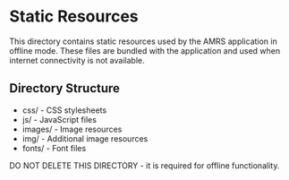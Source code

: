 # Static Resources
  
This directory contains static resources used by the AMRS application in offline mode.
These files are bundled with the application and used when internet connectivity is not available.

## Directory Structure

- css/ - CSS stylesheets
- js/ - JavaScript files 
- images/ - Image resources
- img/ - Additional image resources
- fonts/ - Font files

DO NOT DELETE THIS DIRECTORY - it is required for offline functionality.
